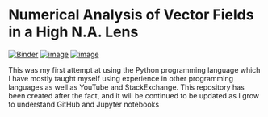 # Numerical Analysis of Vector Fields in a High N.A. Lens

[![Binder](https://mybinder.org/badge_logo.svg)](https://mybinder.org/v2/gh/fizixmastr/UEF-Projects/HEAD) [![image](https://img.shields.io/badge/Author-Charles%20Rambo-orange)](https://github.com/fizixmastr) [![image](https://img.shields.io/badge/-LinkedIn-grey?style=flat&logo=linkedin&labelColor=blue)](https://fi.linkedin.com/in/charles-rambo?trk=profile-badge)

This was my first attempt at using the Python programming language which I have mostly taught myself using experience in other programming languages as well as YouTube and StackExchange. This repository has been created after the fact, and it will be continued to be updated as I grow to understand GitHub and Jupyter notebooks
